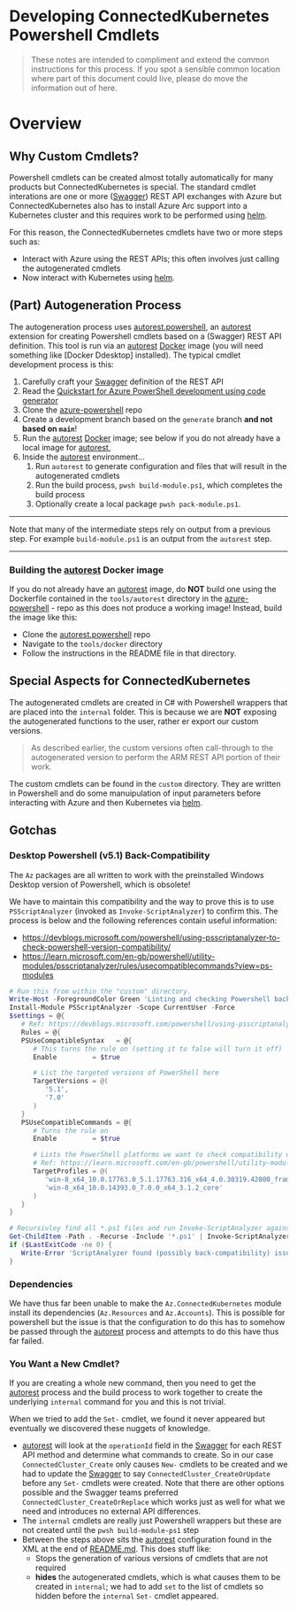 # Developing ConnectedKubernetes Powershell Cmdlets
> These notes are intended to compliment and extend the common instructions for this process.  If you spot a sensible common location where part of this document could live, please do move the information out of here.

# Overview
## Why Custom Cmdlets?
Powershell cmdlets can be created almost totally automatically for many products but ConnectedKubernetes is special.  The standard cmdlet interations are one or more ([Swagger]) REST API exchanges with Azure but ConnectedKubernetes also has to install Azure Arc support into a Kubernetes cluster and this requires work to be performed using [helm].

For this reason, the ConnectedKubernetes cmdlets have two or more steps such as:
- Interact with Azure using the REST APIs; this often involves just calling the autogenerated cmdlets
- Now interact with Kubernetes using [helm].

## (Part) Autogeneration Process
The autogeneration process uses [autorest.powershell], an [autorest] extension for creating Powershell cmdlets based on a (Swagger) REST API definition.  This tool is run via an [autorest] [Docker] image (you will need something like [Docker Ddesktop] installed).  The typical cmdlet development process is this:

1. Carefully craft your [Swagger] definition of the REST API
1. Read the [Quickstart for Azure PowerShell development using code generator]
1. Clone the [azure-powershell] repo
1. Create a development branch based on the `generate` branch **and not based on `main`**!
1. Run the [autorest] [Docker] image; see below if you do not already have a local image for [autorest],
1. Inside the [autorest] environment...
   1. Run `autorest` to generate configuration and files that will result in the autogenerated cmdlets
   1. Run the build process, `pwsh build-module.ps1`, which completes the build process
   1. Optionally create a local package `pwsh pack-module.ps1`.

---
Note that many of the intermediate steps rely on output from a previous step.  For example `build-module.ps1` is an output from the `autorest` step. 

---

### Building the [autorest] Docker image
If you do not already have an [autorest] image, do **NOT** build one using the Dockerfile contained in the `tools/autorest` directory in the [azure-powershell] - repo as this does not produce a working image!  Instead, build the image like this:

- Clone the [autorest.powershell] repo
- Navigate to the `tools/docker` directory
- Follow the instructions in the README file in that directory.

## Special Aspects for ConnectedKubernetes
The autogenerated cmdlets are created in C# with Powershell wrappers that are placed into the `internal` folder.  This is because we are **NOT** exposing the autogenerated functions to the user, rather er export our custom versions.
> As described earlier, the custom versions often call-through to the autogenerated version to perform the ARM REST API portion of their work.

The custom cmdlets can be found in the `custom` directory.  They are written in Powershell and do some manuipulation of input parameters before interacting with Azure and then Kubernetes via [helm].

## Gotchas
### Desktop Powershell (v5.1) Back-Compatibility
The `Az` packages are all written to work with the preinstalled Windows Desktop version of Powershell, which is obsolete!

We have to maintain this compatibility and the way to prove this is to use `PSScriptAnalyzer` (invoked as `Invoke-ScriptAnalyzer`) to confirm this.  The process is below and the following references contain useful information:
- https://devblogs.microsoft.com/powershell/using-psscriptanalyzer-to-check-powershell-version-compatibility/
- https://learn.microsoft.com/en-gb/powershell/utility-modules/psscriptanalyzer/rules/usecompatiblecommands?view=ps-modules

```Powershell
# Run this from within the "custom" directory.
Write-Host -ForegroundColor Green 'Linting and checking Powershell back-compatibility...'
Install-Module PSScriptAnalyzer -Scope CurrentUser -Force
$settings = @{
   # Ref: https://devblogs.microsoft.com/powershell/using-psscriptanalyzer-to-check-powershell-version-compatibility/
   Rules = @{
   PSUseCompatibleSyntax   = @{
      # This turns the rule on (setting it to false will turn it off)
      Enable         = $true

      # List the targeted versions of PowerShell here
      TargetVersions = @(
         '5.1',
         '7.0'
      )
   }
   PSUseCompatibleCommands = @{
      # Turns the rule on
      Enable         = $true

      # Lists the PowerShell platforms we want to check compatibility with
      # Ref: https://learn.microsoft.com/en-gb/powershell/utility-modules/psscriptanalyzer/rules/usecompatiblecommands?view=ps-modules
      TargetProfiles = @(
         'win-8_x64_10.0.17763.0_5.1.17763.316_x64_4.0.30319.42000_framework',
         'win-8_x64_10.0.14393.0_7.0.0_x64_3.1.2_core'
      )
   }
}

# Recursivley find all *.ps1 files and run Invoke-ScriptAnalyzer against them.
Get-ChildItem -Path . -Recurse -Include '*.ps1' | Invoke-ScriptAnalyzer -Settings $settings
if ($LastExitCode -ne 0) {
   Write-Error 'ScriptAnalyzer found (possibly back-compatibility) issues.'
}
```


### Dependencies
We have thus far been unable to make the `Az.ConnectedKubernetes` module install its dependencies (`Az.Resources` and `Az.Accounts`).  This is possible for powershell but the issue is that the configuration to do this has to somehow be passed through the [autorest] process and attempts to do this have thus far failed.

### You Want a New Cmdlet?
If you are creating a whole new command, then you need to get the [autorest] process and the build process to work together to create the underlying `internal` command for you and this is not trivial.

When we tried to add the `Set-` cmdlet, we found it never appeared but eventually we discovered these nuggets of knowledge.
- [autorest] will look at the `operationId` field in the [Swagger] for each REST API method and determine what commands to create.  So in our case `ConnectedCluster_Create` only causes `New-` cmdlets to be created and we had to update the [Swagger] to say `ConnectedCluster_CreateOrUpdate` before any `Set-` cmdlets were created.  Note that there are other options possible and the Swagger teams preferred `ConnectedCluster_CreateOrReplace` which works just as well for what we need and introduces no external API differences.
- The `internal` cmdlets are really just Powershell wrappers but these are not created until the `pwsh build-module-ps1` step
- Between the steps above sits the [autorest] configuration found in the XML at the end of [README.md].  This does stuff like:
   - Stops the generation of various versions of cmdlets that are not required
   - **hides** the autogenerated cmdlets, which is what causes them to be created in `internal`; we had to add `set` to the list of cmdlets so hidden before the `internal` `Set-` cmdlet appeared.

[autorest.powershell]: https://github.com/Azure/autorest.powershell
[autorest]: https://github.com/Azure/autorest
[helm]: https://helm.sh/
[Swagger]: https://swagger.io/
[README.md]: ./README.md
[Quickstart for Azure PowerShell development using code generator]: https://eng.ms/docs/cloud-ai-platform/azure-core/azure-management-and-platforms/control-plane-bburns/azure-cli-tools-azure-cli-powershell-and-terraform/azure-cli-tools/onboarding/azurepowershell/quickstart_codegen
[azure-powershell]: https://github.com/azure/azure-powershell
[Docker]: https://www.docker.com
[Docker Desktop]: https://www.docker.com/products/docker-desktop/
